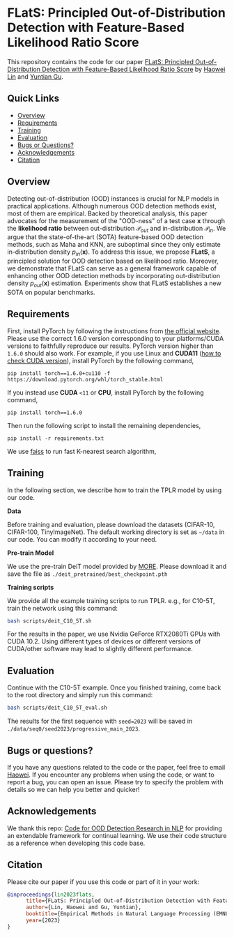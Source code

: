 # FLatS: Principled Out-of-Distribution Detection with Feature-Based Likelihood Ratio Score

This repository contains the code for our paper [FLatS: Principled Out-of-Distribution Detection with Feature-Based Likelihood Ratio Score](#) by [Haowei Lin](https://linhaowei1.github.io/) and [Yuntian Gu]([github.com](https://github.com/guyuntian)).

## Quick Links

- [Overview](#overview)
- [Requirements](#requirements)
- [Training](#training)
- [Evaluation](#evaluation)
- [Bugs or Questions?](#bugs-or-questions)
- [Acknowledgements](acknowledgements#)
- [Citation](#citation)

## Overview

Detecting out-of-distribution (OOD) instances is crucial for NLP models in practical applications. Although numerous OOD detection methods exist, most of them are empirical. Backed by theoretical analysis, this paper advocates for the measurement of the "OOD-ness" of a test case $\boldsymbol{x}$ through the **likelihood ratio** between out-distribution $\mathcal P_{\textit{out}}$ and in-distribution $\mathcal P_{\textit{in}}$. We argue that the state-of-the-art (SOTA) feature-based OOD detection methods, such as Maha and KNN, are suboptimal since they only estimate in-distribution density $p_{\textit{in}}(\boldsymbol{x})$. To address this issue, we propose **FLatS**, a principled solution for OOD detection based on likelihood ratio. Moreover, we demonstrate that FLatS can serve as a general framework capable of enhancing other OOD detection methods by incorporating out-distribution density $p_{\textit{out}}(\boldsymbol{x})$ estimation. Experiments show that FLatS establishes a new SOTA on popular benchmarks. 

## Requirements

First, install PyTorch by following the instructions from [the official website](https://pytorch.org/). Please use the correct 1.6.0 version corresponding to your platforms/CUDA versions to faithfully reproduce our results. PyTorch version higher than `1.6.0` should also work. For example, if you use Linux and **CUDA11** ([how to check CUDA version](https://varhowto.com/check-cuda-version/)), install PyTorch by the following command,

```
pip install torch==1.6.0+cu110 -f https://download.pytorch.org/whl/torch_stable.html
```

If you instead use **CUDA** `<11` or **CPU**, install PyTorch by the following command,

```
pip install torch==1.6.0
```

Then run the following script to install the remaining dependencies,

```
pip install -r requirements.txt
```

We use [faiss](https://github.com/facebookresearch/faiss) to run fast K-nearest search algorithm, 

## Training

In the following section, we describe how to train the TPLR model by using our code.

**Data**

Before training and evaluation, please download the datasets (CIFAR-10, CIFAR-100, TinyImageNet). The default working directory is set as ``~/data`` in our code. You can modify it according to your need.

**Pre-train Model**

We use the pre-train DeiT model provided by [MORE](https://github.com/k-gyuhak/MORE). Please download it and save the file as ``./deit_pretrained/best_checkpoint.pth``

**Training scripts**

We provide all the example training scripts to run TPLR. e.g., for C10-5T, train the network using this command:

```bash
bash scripts/deit_C10_5T.sh
```

For the results in the paper, we use Nvidia GeForce RTX2080Ti GPUs with CUDA 10.2. Using different types of devices or different versions of CUDA/other software may lead to slightly different performance.

## Evaluation

Continue with the C10-5T example. Once you finished training, come back to the root directory and simply run this command:

```bash
bash scripts/deit_C10_5T_eval.sh
```

The results for the first sequence with `seed=2023` will be saved in `./data/seq0/seed2023/progressive_main_2023`.

## Bugs or questions?

If you have any questions related to the code or the paper, feel free to email [Haowei](mailto:linhaowei@pku.edu.cn). If you encounter any problems when using the code, or want to report a bug, you can open an issue. Please try to specify the problem with details so we can help you better and quicker!

## Acknowledgements

We thank this repo: [Code for OOD Detection Research in NLP](https://github.com/lancopku/Avg-Avg) for providing an extendable framework for continual learning. We use their code structure as a reference when developing this code base.

## Citation

Please cite our paper if you use this code or part of it in your work:

```bibtex
@inproceedings{lin2023flats,
      title={FLatS: Principled Out-of-Distribution Detection with Feature-Based Likelihood Ratio Score}, 
      author={Lin, Haowei and Gu, Yuntian},
      booktitle={Empirical Methods in Natural Language Processing (EMNLP)},
      year={2023}
}
```